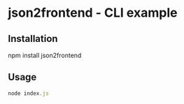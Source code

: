 # json2frontend - CLI example

## Installation

npm install json2frontend

## Usage

```javascript
node index.js
```

